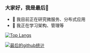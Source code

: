 ### 大家好，我是最后👋

- 🔭 我目前正在研究微服务、分布式应用
- 🌱 我正在学习架构、管理等

[![Top Langs](https://github-readme-stats.vercel.app/api/top-langs/?username=zuihou&layout=compact&theme=radical)](https://github.com/zuihou)

[![最后的github统计](https://github-readme-stats.anuraghazra1.vercel.app/api?username=zuihou&show_icons=true&title_color=fff&icon_color=79ff97&text_color=9f9f9f&bg_color=151515)](https://github.com/anuraghazra/github-readme-stats)
